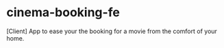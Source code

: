 # cinema-booking-fe
[Client] App to ease your the booking for a movie from the comfort of your home.
